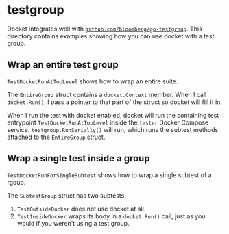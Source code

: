 # testgroup

Docket integrates well with
[`github.com/bloomberg/go-testgroup`](https://github.com/bloomberg/go-testgroup).
This directory contains examples showing how you can use docket with a test
group.

## Wrap an entire test group

`TestDocketRunAtTopLevel` shows how to wrap an entire suite.

The `EntireGroup` struct contains a `docket.Context` member. When I call
`docket.Run()`, I pass a pointer to that part of the struct so docket will fill
it in.

When I run the test with docket enabled, docket will run the containing test
entrypoint `TestDocketRunAtTopLevel` inside the `tester` Docker Compose service.
`testgroup.RunSerially()` will run, which runs the subtest methods attached to
the `EntireGroup` struct.

## Wrap a single test inside a group

`TestDocketRunForSingleSubtest` shows how to wrap a single subtest of a rgoup.

The `SubtestGroup` struct has two subtests:

1. `TestOutsideDocker` does not use docket at all.
2. `TestInsideDocker` wraps its body in a `docket.Run()` call, just as you would
   if you weren't using a test group.
